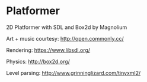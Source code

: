 Platformer
==========

2D Platformer with SDL and Box2d by Magnolium

Art + music courtesy: http://open.commonly.cc/

Rendering: https://www.libsdl.org/

Physics: http://box2d.org/

Level parsing: http://www.grinninglizard.com/tinyxml2/
